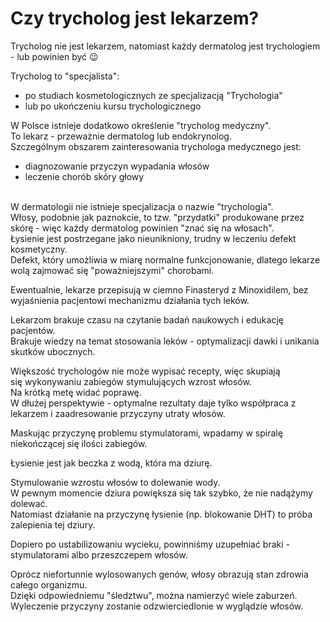# Czy trycholog jest lekarzem?

Trycholog nie jest lekarzem, natomiast każdy dermatolog jest trychologiem - lub powinien być 😉 

Trycholog to "specjalista":
- po studiach kosmetologicznych ze specjalizacją "Trychologia"
- lub po ukończeniu kursu trychologicznego

W Polsce istnieje dodatkowo określenie "trycholog medyczny". 
<br>
To lekarz - przeważnie dermatolog lub endokrynolog. 
<br>
Szczególnym obszarem zainteresowania trychologa medycznego jest:
- diagnozowanie przyczyn wypadania włosów
- leczenie chorób skóry głowy

<br>
W dermatologii nie istnieje specjalizacja o nazwie "trychologia". 
<br>
Włosy, podobnie jak paznokcie, to tzw. "przydatki" produkowane przez skórę - więc każdy dermatolog powinien "znać się na włosach". 

<br>
Łysienie jest postrzegane jako nieunikniony, trudny w leczeniu defekt kosmetyczny. 
<br>
Defekt, który umożliwia w miarę normalne funkcjonowanie, dlatego lekarze wolą zajmować się "poważniejszymi" chorobami. 

Ewentualnie, lekarze przepisują w ciemno Finasteryd z Minoxidilem, bez wyjaśnienia pacjentowi mechanizmu 
działania tych leków. 

Lekarzom brakuje czasu na czytanie badań naukowych i edukację pacjentów.
<br>
Brakuje wiedzy na temat stosowania leków - optymalizacji dawki i unikania skutków ubocznych.

Większość trychologów nie może wypisać recepty, więc skupiają się wykonywaniu zabiegów stymulujących wzrost włosów.
<br>
Na krótką metę widać poprawę. 
<br>
W dłużej perspektywie - optymalne rezultaty daje tylko współpraca z lekarzem i zaadresowanie przyczyny utraty włosów.

Maskując przyczynę problemu stymulatorami, wpadamy w spiralę niekończącej się ilości zabiegów.

Łysienie jest jak beczka z wodą, która ma dziurę. 

Stymulowanie wzrostu włosów to dolewanie wody. 
<br>
W pewnym momencie dziura powiększa się tak szybko, że nie nadążymy dolewać.
<br>
Natomiast działanie na przyczynę łysienie (np. blokowanie DHT) to próba zalepienia tej dziury. 

Dopiero po ustabilizowaniu wycieku, powinniśmy uzupełniać braki - stymulatorami albo przeszczepem włosów.

Oprócz niefortunnie wylosowanych genów, włosy obrazują stan zdrowia całego organizmu. 
<br>
Dzięki odpowiedniemu "śledztwu", można namierzyć wiele zaburzeń.
<br>
Wyleczenie przyczyny zostanie odzwierciedlonie w wyglądzie włosów.
